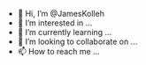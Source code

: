 - 👋 Hi, I’m @JamesKolleh
- 👀 I’m interested in ...
- 🌱 I’m currently learning ...
- 💞️ I’m looking to collaborate on ...
- 📫 How to reach me ...

<!---
JamesKolleh/JamesKolleh is a ✨ special ✨ repository because its `README.md` (this file) appears on your GitHub profile.
You can click the Preview link to take a look at your changes.
--->
